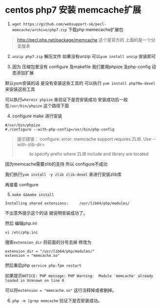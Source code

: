 # centos php7 安装 memcache扩展

1. `wget https://github.com/websupport-sk/pecl-memcache/archive/php7.zip` 
下载php memecache扩展包

>http://pecl.php.net/package/memcache 这个是官方的 上面的是一个分支版本 

2. `unzip php7.zip` 解压文件 如果没有unzip 可以`yum install unzip` 安装即可

3. 因为 压缩包里没有 configure 及makefile 我们要用phpize 及php-config 动态添加扩展 

默认yum安装的话 是没有安装这些工具的  可以执行 `yum install php70w-devel` 来安装这些工具 

可以执行`whereis phpize` 来验证下是否安装成功 安装成功后一般在`/usr/bin/phpize` 这个路径下面

4. configure make 进行安装
```
#/usr/bin/phpize 
#./configure --with-php-config=/usr/bin/php-config
```
>提示错误：
configure: error: memcache support requires ZLIB. Use --with-zlib-dir=<DIR> to specify prefix where ZLIB include and library are located

因为memcache需要zlib的支持 所以 configure不成功 

我们执行`yum install -y zlib zlib-devel` 来进行安装zlib库

再接着 configure 

5. `make &&make install`

```
Installing shared extensions:     /usr/lib64/php/modules/
```

不出意外提示这个的话 就说明安装成功了。

然后 编辑php.ini 

`vi /etc/php.ini`

 搜索`extension_dir` 将前面的分号去掉 修改为

```
extension_dir = "/usr/lib64/php/modules/"
extension = "memcache.so"
``` 

然后重启php `service php-fpm restart`

如果提示`NOTICE: PHP message: PHP Warning:  Module 'memcache' already loaded in Unknown on line 0`

可以将`extension = "memcache.so"` 这行注释掉或者删掉。

6. `php -m |grep memcache` 验证下是否安装成功。